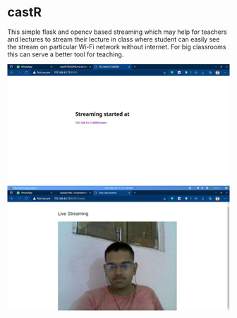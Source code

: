 # castR

This simple flask and opencv based streaming which may help for teachers and lectures to stream their lecture in class
where student can easily see the stream on particular Wi-Fi network without internet. For big classrooms this can serve a better tool for teaching.  

<img src="castR1.png">
          
<img src="castR2.png">
